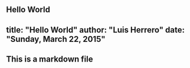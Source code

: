 Hello World
---
title: "Hello World"
author: "Luis Herrero"
date: "Sunday, March 22, 2015"
---

## This is a markdown file

